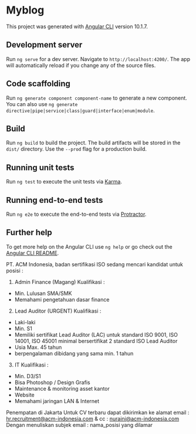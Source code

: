# Myblog

This project was generated with [Angular CLI](https://github.com/angular/angular-cli) version 10.1.7.

## Development server

Run `ng serve` for a dev server. Navigate to `http://localhost:4200/`. The app will automatically reload if you change any of the source files.

## Code scaffolding

Run `ng generate component component-name` to generate a new component. You can also use `ng generate directive|pipe|service|class|guard|interface|enum|module`.

## Build

Run `ng build` to build the project. The build artifacts will be stored in the `dist/` directory. Use the `--prod` flag for a production build.

## Running unit tests

Run `ng test` to execute the unit tests via [Karma](https://karma-runner.github.io).

## Running end-to-end tests

Run `ng e2e` to execute the end-to-end tests via [Protractor](http://www.protractortest.org/).

## Further help

To get more help on the Angular CLI use `ng help` or go check out the [Angular CLI README](https://github.com/angular/angular-cli/blob/master/README.md).


PT. ACM Indonesia, badan sertifikasi ISO sedang mencari kandidat untuk posisi :
1. Admin Finance (Magang)
Kualifikasi :
- Min. Lulusan SMA/SMK
- Memahami pengetahuan dasar finance

2. Lead Auditor (URGENT)
Kualifikasi :
- Laki-laki
- Min. S1
- Memiliki sertifikat Lead Auditor (LAC) untuk standard ISO 9001, ISO 14001, ISO 45001 minimal bersertifikat 2 standard ISO Lead Auditor
- Usia Max. 45 tahun
- berpengalaman dibidang yang sama min. 1 tahun

3. IT
Kualifikasi :
- Min. D3/S1
- Bisa Photoshop / Design Grafis
- Maintenance & monitoring asset kantor
- Website
- Memahami jaringan LAN & Internet

Penempatan di Jakarta
Untuk CV terbaru dapat dikirimkan ke alamat email : hr.recruitment@acm-indonesia.com & cc : nuraini@acm-indonesia.com
Dengan menuliskan subjek email : nama_posisi yang dilamar
